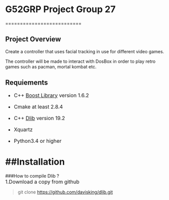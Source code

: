 # G52GRP Project Group 27
==========================

## Project Overview
Create a controller that uses facial tracking in use for different video games.
   
The controller will be made to interact with DosBox in order to play retro games such as pacman, mortal kombat etc.

## Requiements 
<font size=3>    

* C++ [Boost Library](https://sourceforge.net/projects/boost/files/boost/1.62.0/)  version 1.6.2     
   
* Cmake at least 2.8.4     
   
* C++ [Dlib](http://dlib.net/) version 19.2   

* Xquartz
* Python3.4 or higher

</font>



##Installation
==========================
###How to compile Dlib ?    
<font size=3> 1.Download a copy from github</font>   
>git clone https://github.com/davisking/dlib.git

